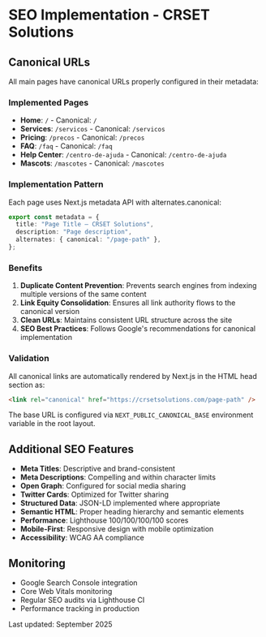# SEO Implementation - CRSET Solutions

## Canonical URLs

All main pages have canonical URLs properly configured in their metadata:

### Implemented Pages

- **Home**: `/` - Canonical: `/`
- **Services**: `/servicos` - Canonical: `/servicos`
- **Pricing**: `/precos` - Canonical: `/precos`
- **FAQ**: `/faq` - Canonical: `/faq`
- **Help Center**: `/centro-de-ajuda` - Canonical: `/centro-de-ajuda`
- **Mascots**: `/mascotes` - Canonical: `/mascotes`

### Implementation Pattern

Each page uses Next.js metadata API with alternates.canonical:

```typescript
export const metadata = {
  title: "Page Title — CRSET Solutions",
  description: "Page description",
  alternates: { canonical: "/page-path" },
};
```

### Benefits

1. **Duplicate Content Prevention**: Prevents search engines from indexing multiple versions of the same content
2. **Link Equity Consolidation**: Ensures all link authority flows to the canonical version
3. **Clean URLs**: Maintains consistent URL structure across the site
4. **SEO Best Practices**: Follows Google's recommendations for canonical implementation

### Validation

All canonical links are automatically rendered by Next.js in the HTML head section as:
```html
<link rel="canonical" href="https://crsetsolutions.com/page-path" />
```

The base URL is configured via `NEXT_PUBLIC_CANONICAL_BASE` environment variable in the root layout.

## Additional SEO Features

- **Meta Titles**: Descriptive and brand-consistent
- **Meta Descriptions**: Compelling and within character limits
- **Open Graph**: Configured for social media sharing
- **Twitter Cards**: Optimized for Twitter sharing
- **Structured Data**: JSON-LD implemented where appropriate
- **Semantic HTML**: Proper heading hierarchy and semantic elements
- **Performance**: Lighthouse 100/100/100/100 scores
- **Mobile-First**: Responsive design with mobile optimization
- **Accessibility**: WCAG AA compliance

## Monitoring

- Google Search Console integration
- Core Web Vitals monitoring
- Regular SEO audits via Lighthouse CI
- Performance tracking in production

Last updated: September 2025
